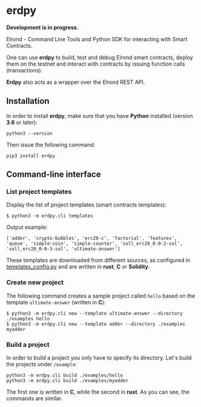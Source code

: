 # erdpy

**Development is in progress.**

Elrond - Command Line Tools and Python SDK for interacting with Smart Contracts.

One can use **erdpy** to build, test and debug Elrond smart contracts, deploy them on the testnet and interact with contracts by issuing function calls (transactions).

**Erdpy** also acts as a wrapper over the Elrond REST API.


## Installation

In order to install **erdpy**, make sure that you have **Python** installed (version **3.6** or later):

```
python3 --version
```

Then issue the following command:

```
pip3 install erdpy
```

## Command-line interface

### List project templates

Display the list of project templates (smart contracts templates):

```
$ python3 -m erdpy.cli templates
```

Output example:

```
['adder', 'crypto-bubbles', 'erc20-c', 'factorial', 'features', 'queue', 'simple-coin', 'simple-counter', 'soll_erc20_0-0-2-sol', 'soll_erc20_0-0-3-sol', 'ultimate-answer']
```

These templates are downloaded from different sources, as configured in [templates_config.py](erdpy/projects/templates_config.py) and are written in **rust**, **C** or **Solidity**.

### Create new project

The following command creates a sample project called `hello` based on the template `ultimate-answer` (written in **C**):

```
$ python3 -m erdpy.cli new --template ultimate-answer --directory ./examples hello
$ python3 -m erdpy.cli new --template adder --directory ./examples myadder
```

### Build a project

In order to build a project you only have to specify its directory. Let's build the projects under `/example`: 

```
python3 -m erdpy.cli build ./examples/hello
python3 -m erdpy.cli build ./examples/myadder
```

The first one is written in **C**, while the second in **rust**. As you can see, the commands are similar.
